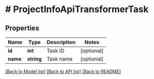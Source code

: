# # ProjectInfoApiTransformerTask

## Properties

Name | Type | Description | Notes
------------ | ------------- | ------------- | -------------
**id** | **int** | Task ID | [optional]
**name** | **string** | Task name | [optional]

[[Back to Model list]](../../README.md#models) [[Back to API list]](../../README.md#endpoints) [[Back to README]](../../README.md)
